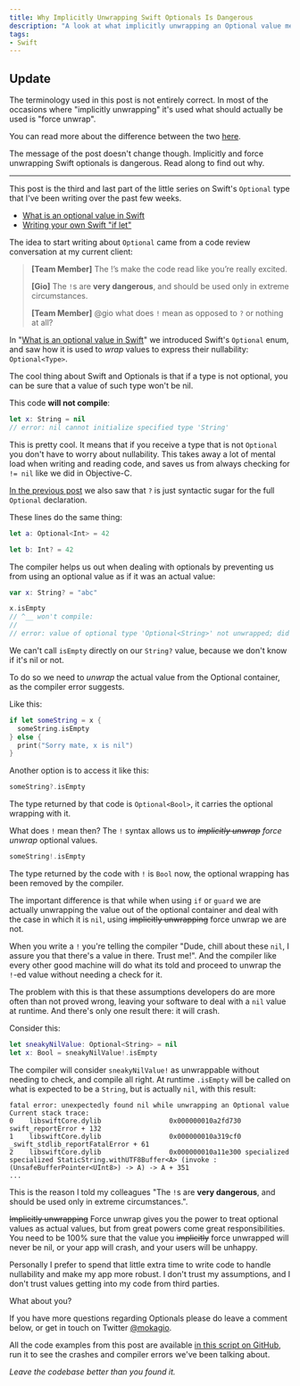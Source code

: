 ```yaml
---
title: Why Implicitly Unwrapping Swift Optionals Is Dangerous
description: "A look at what implicitly unwrapping an Optional value means and why it should be avoided."
tags:
- Swift
---
```


## Update

The terminology used in this post is not entirely correct. In most of the
occasions where "implicitly unwrapping" it's used what should actually be used
is "force unwrap".

You can read more about the difference between the two
[here](https://www.mokacoding.com/blog/impliticly-vs-force-unwrapping-swift-optionals.md).

The message of the post doesn't change though. Implicitly and force unwrapping
Swift optionals is dangerous. Read along to find out why.

---

This post is the third and last part of the little series on Swift's `Optional`
type that I've been writing over the past few weeks.

- [What is an optional value in Swift](https://www.mokacoding.com/blog/what-is-an-optional-value-in-swift/)
- [Writing your own Swift "if let"](https://www.mokacoding.com/blog/writing-your-own-swift-if-let/)

The idea to start writing about `Optional` came from a code review conversation
at my current client:

> **[Team Member]** The !’s make the code read like you’re really excited.
>
> **[Gio]** The `!`s are **very dangerous**, and should be used only in extreme
> circumstances.
>
> **[Team Member]** @gio what does `!` mean as opposed to `?` or nothing at all?

In "[What is an optional value in
Swift](https://www.mokacoding.com/blog/what-is-an-optional-value-in-swift/)" we
introduced Swift's `Optional` enum, and saw how it is used to _wrap_ values to
express their nullability: `Optional<Type>`.

The cool thing about Swift and Optionals is that if a type is not optional, you
can be sure that a value of such type won't be nil.

This code **will not compile**:

```swift
let x: String = nil
// error: nil cannot initialize specified type 'String'
```

This is pretty cool. It means that if you receive a type that is not `Optional`
you don't have to worry about nullability. This takes away a lot of mental load
when writing and reading code, and saves us from always checking for `!= nil`
like we did in Objective-C.

[In the previous
post](https://www.mokacoding.com/blog/what-is-an-optional-value-in-swift/) we
also saw that `?` is just syntactic sugar for the full `Optional` declaration.

These lines do the same thing:

```swift
let a: Optional<Int> = 42

let b: Int? = 42
```

The compiler helps us out when dealing with optionals by preventing us from
using an optional value as if it was an actual value:

```swift
var x: String? = "abc"

x.isEmpty
// ^__ won't compile:
//
// error: value of optional type 'Optional<String>' not unwrapped; did you mean to use '!' or '?'?
```

We can't call `isEmpty` directly on our `String?` value, because we don't know
if it's nil or not.

To do so we need to _unwrap_ the actual value from the Optional container, as
the compiler error suggests.

Like this:

```swift
if let someString = x {
  someString.isEmpty
} else {
  print("Sorry mate, x is nil")
}
```

Another option is to access it like this:

```swift
someString?.isEmpty
```

The type returned by that code is `Optional<Bool>`, it carries the optional
wrapping with it.

What does `!` mean then? The `!` syntax allows us to <del>_implicitly
unwrap_</del> _force unwrap_ optional values.

```swift
someString!.isEmpty
```

The type returned by the code with `!` is `Bool` now, the optional wrapping has
been removed by the compiler.

The important difference is that while when using `if` or `guard` we are
actually unwrapping the value out of the optional container and deal with the
case in which it is `nil`, using <del>implicitly unwrapping</del> force unwrap
we are not.

When you write a `!` you're telling the compiler "Dude, chill about these
`nil`, I assure you that there's a value in there. Trust me!". And the compiler
like every other good machine will do what its told and proceed to unwrap the
`!`-ed value without needing a check for it.

The problem with this is that these assumptions developers do are more often
than not proved wrong, leaving your software to deal with a `nil` value at
runtime.  And there's only one result there: it will crash.

Consider this:

```swift
let sneakyNilValue: Optional<String> = nil
let x: Bool = sneakyNilValue!.isEmpty
```

The compiler will consider `sneakyNilValue!` as unwrappable without needing to
check, and compile all right. At runtime `.isEmpty` will be called on what is
expected to be a `String`, but is actually `nil`, with this result:

```
fatal error: unexpectedly found nil while unwrapping an Optional value
Current stack trace:
0    libswiftCore.dylib                 0x000000010a2fd730 swift_reportError + 132
1    libswiftCore.dylib                 0x000000010a319cf0 _swift_stdlib_reportFatalError + 61
2    libswiftCore.dylib                 0x000000010a11e300 specialized specialized StaticString.withUTF8Buffer<A> (invoke : (UnsafeBufferPointer<UInt8>) -> A) -> A + 351
...
```

This is the reason I told my colleagues "The `!`s are **very dangerous**, and
should be used only in extreme circumstances.".

<del>Implicitly unwrapping</del> Force unwrap gives you the power to treat
optional values as actual values, but from great powers come great
responsibilities. You need to be 100% sure that the value you
<del>implicitly</del> force unwrapped will never be nil, or your app will
crash, and your users will be unhappy.

Personally I prefer to spend that little extra time to write code to handle
nullability and make my app more robust. I don't trust my assumptions, and I
don't trust values getting into my code from third parties.

What about you?

If you have more questions regarding Optionals please do leave a comment below,
or get in touch on Twitter [@mokagio](https://twitter.com/mokagio).

All the code examples from this post are available [in this script on
GitHub](https://github.com/mokacoding/swift-implicitly-unwrapping-danger), run
it to see the crashes and compiler errors we've been talking about.

_Leave the codebase better than you found it._
